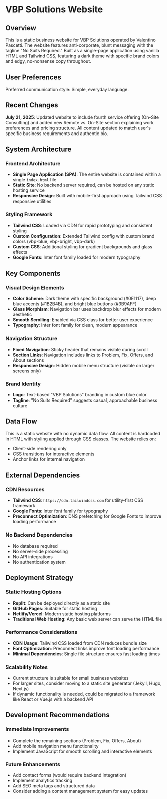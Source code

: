 # VBP Solutions Website

## Overview

This is a static business website for VBP Solutions operated by Valentino Pascetti. The website features anti-corporate, blunt messaging with the tagline "No Suits Required." Built as a single-page application using vanilla HTML and Tailwind CSS, featuring a dark theme with specific brand colors and edgy, no-nonsense copy throughout.

## User Preferences

Preferred communication style: Simple, everyday language.

## Recent Changes

**July 21, 2025**: Updated website to include fourth service offering (On-Site Consulting) and added new Remote vs. On-Site section explaining work preferences and pricing structure. All content updated to match user's specific business requirements and authentic bio.

## System Architecture

### Frontend Architecture
- **Single Page Application (SPA)**: The entire website is contained within a single `index.html` file
- **Static Site**: No backend server required, can be hosted on any static hosting service
- **Responsive Design**: Built with mobile-first approach using Tailwind CSS responsive utilities

### Styling Framework
- **Tailwind CSS**: Loaded via CDN for rapid prototyping and consistent styling
- **Custom Configuration**: Extended Tailwind config with custom brand colors (vbp-blue, vbp-bright, vbp-dark)
- **Custom CSS**: Additional styling for gradient backgrounds and glass effects
- **Google Fonts**: Inter font family loaded for modern typography

## Key Components

### Visual Design Elements
- **Color Scheme**: Dark theme with specific background (#0E1117), deep blue accents (#1B2B4B), and bright blue buttons (#3B9AFF)
- **Glass Morphism**: Navigation bar uses backdrop blur effects for modern aesthetic
- **Smooth Scrolling**: Enabled via CSS class for better user experience
- **Typography**: Inter font family for clean, modern appearance

### Navigation Structure
- **Fixed Navigation**: Sticky header that remains visible during scroll
- **Section Links**: Navigation includes links to Problem, Fix, Offers, and About sections
- **Responsive Design**: Hidden mobile menu structure (visible on larger screens only)

### Brand Identity
- **Logo**: Text-based "VBP Solutions" branding in custom blue color
- **Tagline**: "No Suits Required" suggests casual, approachable business culture

## Data Flow

This is a static website with no dynamic data flow. All content is hardcoded in HTML with styling applied through CSS classes. The website relies on:
- Client-side rendering only
- CSS transitions for interactive elements
- Anchor links for internal navigation

## External Dependencies

### CDN Resources
- **Tailwind CSS**: `https://cdn.tailwindcss.com` for utility-first CSS framework
- **Google Fonts**: Inter font family for typography
- **Preconnect Optimization**: DNS prefetching for Google Fonts to improve loading performance

### No Backend Dependencies
- No database required
- No server-side processing
- No API integrations
- No authentication system

## Deployment Strategy

### Static Hosting Options
- **Replit**: Can be deployed directly as a static site
- **GitHub Pages**: Suitable for static hosting
- **Netlify/Vercel**: Modern static hosting platforms
- **Traditional Web Hosting**: Any basic web server can serve the HTML file

### Performance Considerations
- **CDN Usage**: Tailwind CSS loaded from CDN reduces bundle size
- **Font Optimization**: Preconnect links improve font loading performance
- **Minimal Dependencies**: Single file structure ensures fast loading times

### Scalability Notes
- Current structure is suitable for small business websites
- For larger sites, consider moving to a static site generator (Jekyll, Hugo, Next.js)
- If dynamic functionality is needed, could be migrated to a framework like React or Vue.js with a backend API

## Development Recommendations

### Immediate Improvements
- Complete the remaining sections (Problem, Fix, Offers, About)
- Add mobile navigation menu functionality
- Implement JavaScript for smooth scrolling and interactive elements

### Future Enhancements
- Add contact forms (would require backend integration)
- Implement analytics tracking
- Add SEO meta tags and structured data
- Consider adding a content management system for easy updates